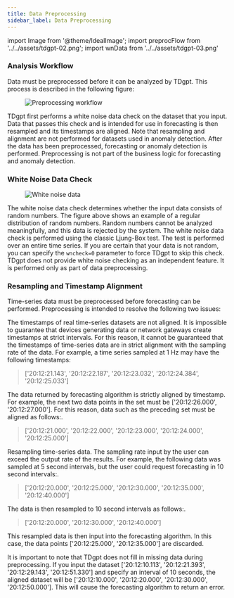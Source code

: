 ```yaml
---
title: Data Preprocessing
sidebar_label: Data Preprocessing
---
```


import Image from '@theme/IdealImage';
import preprocFlow from '../../assets/tdgpt-02.png';
import wnData from '../../assets/tdgpt-03.png'

### Analysis Workflow

Data must be preprocessed before it can be analyzed by TDgpt. This process is described in the following figure:

<figure>
<Image img={preprocFlow} alt="Preprocessing workflow" />
</figure>

TDgpt first performs a white noise data check on the dataset that you input. Data that passes this check and is intended for use in forecasting is then resampled and its timestamps are aligned. Note that resampling and alignment are not performed for datasets used in anomaly detection.
After the data has been preprocessed, forecasting or anomaly detection is performed. Preprocessing is not part of the business logic for forecasting and anomaly detection.

### White Noise Data Check

<figure>
<Image img={wnData} alt="White noise data"/>
</figure>

The white noise data check determines whether the input data consists of random numbers. The figure above shows an example of a regular distribution of random numbers. Random numbers cannot be analyzed meaningfully, and this data is rejected by the system. The white noise data check is performed using the classic Ljung-Box test. The test is performed over an entire time series. If you are certain that your data is not random, you can specify the `wncheck=0` parameter to force TDgpt to skip this check.
TDgpt does not provide white noise checking as an independent feature. It is performed only as part of data preprocessing.

### Resampling and Timestamp Alignment

Time-series data must be preprocessed before forecasting can be performed. Preprocessing is intended to resolve the following two issues:

The timestamps of real time-series datasets are not aligned. It is impossible to guarantee that devices generating data or network gateways create timestamps at strict intervals. For this reason, it cannot be guaranteed that the timestamps of time-series data are in strict alignment with the sampling rate of the data. For example, a time series sampled at 1 Hz may have the following timestamps:

  > ['20:12:21.143', '20:12:22.187', '20:12:23.032', '20:12:24.384', '20:12:25.033']

  The data returned by forecasting algorithm is strictly aligned by timestamp. For example, the next two data points in the set must be ['20:12:26.000', '20:12:27.000']. For this reason, data such as the preceding set must be aligned as follows:.

  > ['20:12:21.000', '20:12:22.000', '20:12:23.000', '20:12:24.000', '20:12:25.000']

Resampling time-series data. The sampling rate input by the user can exceed the output rate of the results. For example, the following data was sampled at 5 second intervals, but the user could request forecasting in 10 second intervals:.

  > ['20:12:20.000', '20:12:25.000', '20:12:30.000', '20:12:35.000', '20:12:40.000']

  The data is then resampled to 10 second intervals as follows:.

  > ['20:12:20.000', '20:12:30.000', '20:12:40.000']

  This resampled data is then input into the forecasting algorithm. In this case, the data points ['20:12:25.000', '20:12:35.000'] are discarded.

It is important to note that TDgpt does not fill in missing data during preprocessing. If you input the dataset ['20:12:10.113', '20:12:21.393', '20:12:29.143', '20:12:51.330'] and specify an interval of 10 seconds, the aligned dataset will be ['20:12:10.000', '20:12:20.000', '20:12:30.000', '20:12:50.000']. This will cause the forecasting algorithm to return an error.
